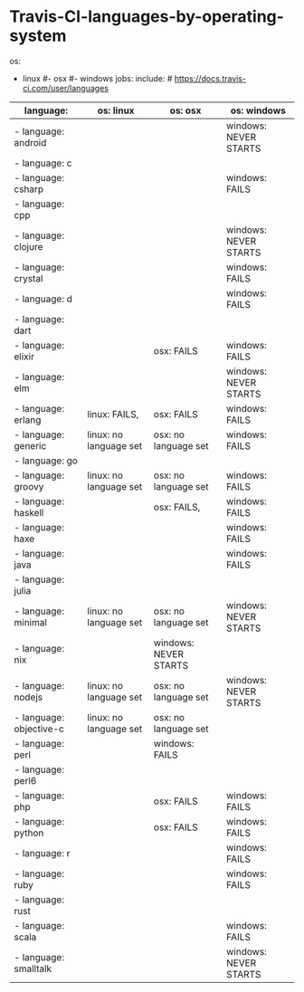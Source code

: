 # Travis-CI-languages-by-operating-system

os:
  - linux
  #- osx
  #- windows
jobs:
  include:  # https://docs.travis-ci.com/user/languages
  
| language:                  | os: linux              | os: osx              | os: windows           |
| ---                        | ---                    | ---                  | ---                   |
|   - language: android      |                        |                      | windows: NEVER STARTS |
|   - language: c            |                        |                      |                       |
|   - language: csharp       |                        |                      | windows: FAILS        |
|   - language: cpp          |                        |                      |                       |
|   - language: clojure      |                        |                      | windows: NEVER STARTS |
|   - language: crystal      |                        |                      | windows: FAILS        |
|   - language: d            |                        |                      | windows: FAILS        |
|   - language: dart         |                        |                      |                       |
|   - language: elixir       |                        | osx: FAILS           | windows: FAILS        |
|   - language: elm          |                        |                      | windows: NEVER STARTS |
|   - language: erlang       | linux: FAILS,          | osx: FAILS           | windows: FAILS        |
|   - language: generic      | linux: no language set | osx: no language set | windows: FAILS        |
|   - language: go           |                        |                      |                       |
|   - language: groovy       | linux: no language set | osx: no language set | windows: FAILS        |
|   - language: haskell      |                        | osx: FAILS,          | windows: FAILS        |
|   - language: haxe         |                        |                      | windows: FAILS        |
|   - language: java         |                        |                      | windows: FAILS        |
|   - language: julia        |                        |                      |                       |
|   - language: minimal      | linux: no language set | osx: no language set | windows: NEVER STARTS |
|   - language: nix          |                                               | windows: NEVER STARTS |
|   - language: nodejs       | linux: no language set | osx: no language set | windows: NEVER STARTS |
|   - language: objective-c  | linux: no language set | osx: no language set |                       |
|   - language: perl         |                                               | windows: FAILS        |
|   - language: perl6        |                        |                      |                       |
|   - language: php          |                        | osx: FAILS           | windows: FAILS        |
|   - language: python       |                        | osx: FAILS           | windows: FAILS        |
|   - language: r            |                        |                      | windows: FAILS        |
|   - language: ruby         |                        |                      | windows: FAILS        |
|   - language: rust         |                        |                      |                       |
|   - language: scala        |                        |                      | windows: FAILS        |
|   - language: smalltalk    |                        |                      | windows: NEVER STARTS |
